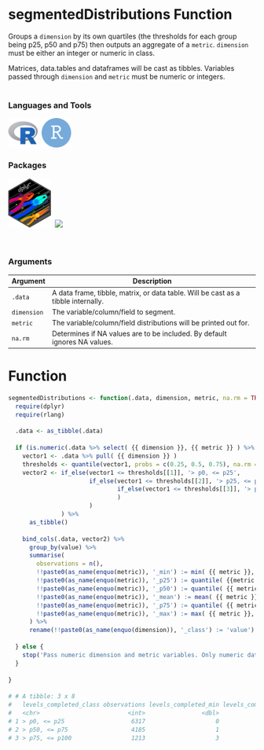 # segmentedDistributions Function
Groups a `dimension` by its own quartiles (the thresholds for each group being p25, p50 and p75) then outputs an aggregate of a `metric`. `dimension` must be either an integer or numeric in class.

Matrices, data.tables and dataframes will be cast as tibbles. Variables passed through `dimension` and `metric` must be numeric or integers.
<br>
<br>

### Languages and Tools
<div>
  <img src="https://github.com/devicons/devicon/blob/master/icons/r/r-original.svg" title = "r" alt = "r" width = "60" height = "60"/>&nbsp;
  <img src="https://github.com/devicons/devicon/blob/master/icons/rstudio/rstudio-original.svg" title = "RStudio" alt = "RStudio" width = "60" height = "60"/>&nbsp;
</div>

### Packages
<div>
  <img src="https://github.com/tidyverse/dplyr/raw/main/man/figures/logo.png" height = "100" style = "max-width: 100%;"/>&nbsp;
  <img src="https://github.com/tidyverse/rlang/raw/main/man/figures/logo.png" height = "100" style = "max-width: 100%;"/>&nbsp;
</div>
<br>
<br>

### Arguments
| Argument | Description |
| --- | --- |
| `.data` | A data frame, tibble, matrix, or data table. Will be cast as a tibble internally. |
| `dimension` | The variable/column/field to segment. |
| `metric` | The variable/column/field distributions will be printed out for. |
| `na.rm` | Determines if NA values are to be included. By default ignores NA values. |

# Function
```r
segmentedDistributions <- function(.data, dimension, metric, na.rm = TRUE) {
  require(dplyr)
  require(rlang)
  
  .data <- as_tibble(.data)
  
  if (is.numeric(.data %>% select( {{ dimension }}, {{ metric }} ) %>% as.matrix() )  )   {
    vector1 <- .data %>% pull( {{ dimension }} )
    thresholds <- quantile(vector1, probs = c(0.25, 0.5, 0.75), na.rm = na.rm)
    vector2 <- if_else(vector1 <= thresholds[[1]], '> p0, <= p25',
                       if_else(vector1 <= thresholds[[2]], '> p25, <= p50',
                               if_else(vector1 <= thresholds[[3]], '> p50, <= p75', '> p75, <= p100'
                               )
                       )
               ) %>%
      as_tibble()
    
    bind_cols(.data, vector2) %>% 
      group_by(value) %>% 
      summarise(
        observations = n(),
        !!paste0(as_name(enquo(metric)), '_min') := min( {{ metric }}, na.rm = na.rm),
        !!paste0(as_name(enquo(metric)), '_p25') := quantile( {{metric }}, prob = 0.25, na.rm = na.rm),
        !!paste0(as_name(enquo(metric)), '_p50') := quantile( {{ metric }}, prob = 0.50, na.rm = na.rm),
        !!paste0(as_name(enquo(metric)), '_mean') := mean( {{ metric }}, .groups = 'drop', na.rm = na.rm),
        !!paste0(as_name(enquo(metric)), '_p75') := quantile( {{ metric }}, prob = 0.75, na.rm = na.rm),
        !!paste0(as_name(enquo(metric)), '_max') := max( {{ metric }}, na.rm = na.rm)
      ) %>% 
      rename(!!paste0(as_name(enquo(dimension)), '_class') := 'value')
      
  } else {
    stop('Pass numeric dimension and metric variables. Only numeric data permissable.')
  }
  
}

# # A tibble: 3 x 8
#   levels_completed_class observations levels_completed_min levels_completed_p25 levels_completed_p50 levels_completed_mean levels_completed_p75 levels_completed_max
#   <chr>                         <int>                <dbl>                <dbl>                <dbl>                 <dbl>                <dbl>                <dbl>
# 1 > p0, <= p25                   6317                    0                    0                    0                     0                    0                    0
# 2 > p50, <= p75                  4185                    1                    1                    2                  1.65                    2                    2
# 3 > p75, <= p100                 1213                    3                    3                    3                     3                    3                    3
```
